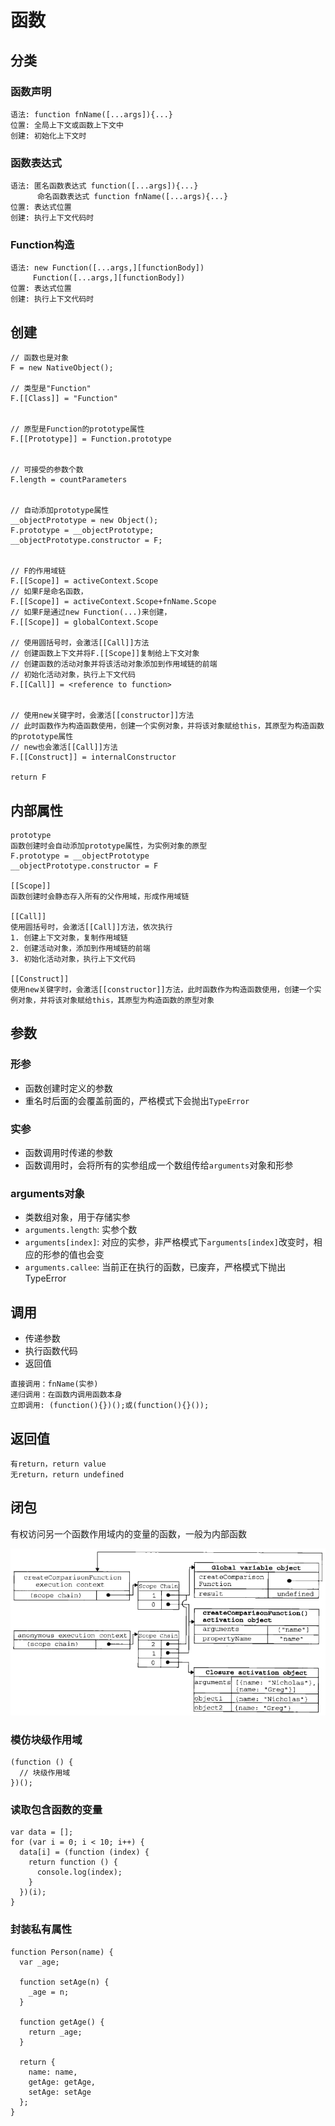 # 函数

## 分类

### 函数声明

```
语法: function fnName([...args]){...}
位置: 全局上下文或函数上下文中
创建: 初始化上下文时
```

### 函数表达式

```
语法: 匿名函数表达式 function([...args]){...}
      命名函数表达式 function fnName([...args){...}
位置: 表达式位置
创建: 执行上下文代码时
```

### Function构造

```
语法: new Function([...args,][functionBody])
     Function([...args,][functionBody])
位置: 表达式位置
创建: 执行上下文代码时
```

## 创建

```
// 函数也是对象
F = new NativeObject();

// 类型是"Function"
F.[[Class]] = "Function"


// 原型是Function的prototype属性
F.[[Prototype]] = Function.prototype


// 可接受的参数个数
F.length = countParameters


// 自动添加prototype属性
__objectPrototype = new Object();
F.prototype = __objectPrototype;
__objectPrototype.constructor = F;


// F的作用域链
F.[[Scope]] = activeContext.Scope
// 如果F是命名函数，
F.[[Scope]] = activeContext.Scope+fnName.Scope
// 如果F是通过new Function(...)来创建，
F.[[Scope]] = globalContext.Scope

// 使用圆括号时，会激活[[Call]]方法
// 创建函数上下文并将F.[[Scope]]复制给上下文对象
// 创建函数的活动对象并将该活动对象添加到作用域链的前端
// 初始化活动对象，执行上下文代码
F.[[Call]] = <reference to function>


// 使用new关键字时，会激活[[constructor]]方法
// 此时函数作为构造函数使用，创建一个实例对象，并将该对象赋给this，其原型为构造函数的prototype属性
// new也会激活[[Call]]方法
F.[[Construct]] = internalConstructor

return F
```

## 内部属性

```
prototype
函数创建时会自动添加prototype属性，为实例对象的原型
F.prototype = __objectPrototype
__objectPrototype.constructor = F

[[Scope]]
函数创建时会静态存入所有的父作用域，形成作用域链

[[Call]]
使用圆括号时，会激活[[Call]]方法，依次执行
1. 创建上下文对象，复制作用域链
2. 创建活动对象，添加到作用域链的前端
3. 初始化活动对象，执行上下文代码

[[Construct]]
使用new关键字时，会激活[[constructor]]方法，此时函数作为构造函数使用，创建一个实例对象，并将该对象赋给this，其原型为构造函数的原型对象

```

## 参数

### 形参

* 函数创建时定义的参数
* 重名时后面的会覆盖前面的，严格模式下会抛出`TypeError`

### 实参

* 函数调用时传递的参数
* 函数调用时，会将所有的实参组成一个数组传给`arguments`对象和形参

### arguments对象

* 类数组对象，用于存储实参
* `arguments.length`: 实参个数
* `arguments[index]`: 对应的实参，非严格模式下`arguments[index]`改变时，相应的形参的值也会变
* `arguments.callee`: 当前正在执行的函数，已废弃，严格模式下抛出TypeError

## 调用

* 传递参数
* 执行函数代码
* 返回值

```
直接调用：fnName(实参)
递归调用：在函数内调用函数本身
立即调用: (function(){})();或(function(){}());
```

## 返回值

```
有return，return value
无return，return undefined
```

## 闭包

有权访问另一个函数作用域内的变量的函数，一般为内部函数

![closure](images/closure.png)

### 模仿块级作用域

```
(function () {
  // 块级作用域
})();
```

### 读取包含函数的变量

```
var data = [];
for (var i = 0; i < 10; i++) {
  data[i] = (function (index) {
    return function () {
      console.log(index);
    }
  })(i);
}
```

### 封装私有属性

```
function Person(name) {
  var _age;

  function setAge(n) {
    _age = n;
  }

  function getAge() {
    return _age;
  }

  return {
    name: name,
    getAge: getAge,
    setAge: setAge
  };
}
```